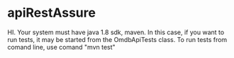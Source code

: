 # apiRestAssure

HI.
Your system must have java 1.8 sdk, maven.
In this case, if you want to run tests, it may be started from the OmdbApiTests class.
To run tests from comand line, use comand "mvn test"
